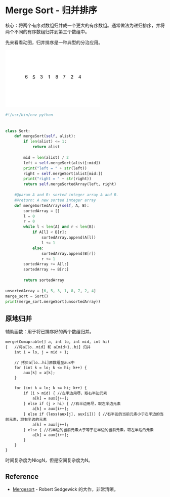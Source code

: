 # Merge Sort - 归并排序

核心：将两个有序对数组归并成一个更大的有序数组。通常做法为递归排序，并将两个不同的有序数组归并到第三个数组中。

先来看看动图，归并排序是一种典型的分治应用。

![Merge Sort](../images/merge_sort.gif)

```python
#!/usr/bin/env python


class Sort:
    def mergeSort(self, alist):
        if len(alist) <= 1:
            return alist

        mid = len(alist) / 2
        left = self.mergeSort(alist[:mid])
        print("left = " + str(left))
        right = self.mergeSort(alist[mid:])
        print("right = " + str(right))
        return self.mergeSortedArray(left, right)

    #@param A and B: sorted integer array A and B.
    #@return: A new sorted integer array
    def mergeSortedArray(self, A, B):
        sortedArray = []
        l = 0
        r = 0
        while l < len(A) and r < len(B):
            if A[l] < B[r]:
                sortedArray.append(A[l])
                l += 1
            else:
                sortedArray.append(B[r])
                r += 1
        sortedArray += A[l:]
        sortedArray += B[r:]

        return sortedArray

unsortedArray = [6, 5, 3, 1, 8, 7, 2, 4]
merge_sort = Sort()
print(merge_sort.mergeSort(unsortedArray))
```

## 原地归并

辅助函数：用于将已排序好的两个数组归并。

```
merge(Comaprable[] a, int lo, int mid, int hi)
{   //将a[lo..mid] 和 a[mid+1..hi] 归并
    int i = lo, j = mid + 1;

    // 拷贝a[lo..hi]原数组至aux中
    for (int k = lo; k <= hi; k++) {
        aux[k] = a[k];
    }

    for (int k = lo; k <= hi; k++) {
        if (i > mid) { //左半边用尽，取右半边元素
            a[k] = aux[j++];
        } else if (j > hi) { //右半边用尽，取左半边元素
            a[k] = aux[i++];
        } else if (less(aux[j], aux[i])) { //右半边的当前元素小于左半边的当前元素，取右半边的元素
            a[k] = aux[j++];
        } else { //右半边的当前元素大于等于左半边的当前元素，取左半边的元素
            a[k] = aux[i++];
        }
    }
}
```

时间复杂度为NlogN，但是空间复杂度为N。

## Reference

- [Mergesort](http://algs4.cs.princeton.edu/22mergesort/) - Robert Sedgewick 的大作，非常清晰。
